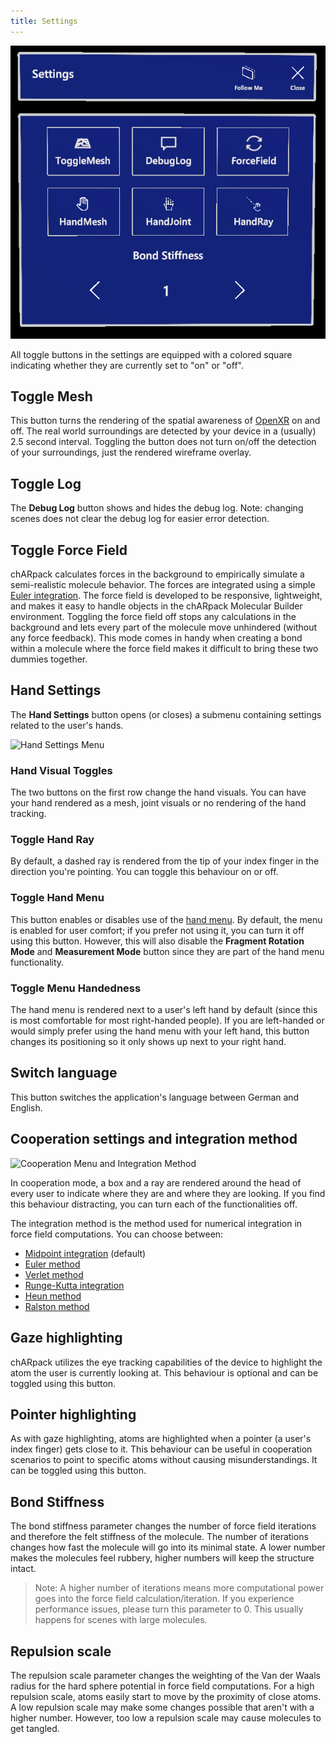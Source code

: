 ```yaml
---
title: Settings
---
```


<img src="/images/manual/settings.png" alt="Settings Menu" class="mx-auto max-w-md" />

All toggle buttons in the settings are equipped with a colored square indicating whether they are currently set to "on" or "off".

## Toggle Mesh
This button turns the rendering of the spatial awareness of [OpenXR](https://www.khronos.org/OpenXR/) on and off.
The real world surroundings are detected by your device in a (usually) 2.5 second interval.
Toggling the button does not turn on/off the detection of your surroundings, just the rendered wireframe overlay.

## Toggle Log
The **Debug Log** button shows and hides the debug log.
Note: changing scenes does not clear the debug log for easier error detection.

## Toggle Force Field
chARpack calculates forces in the background to empirically simulate a semi-realistic molecule behavior.
The forces are integrated using a simple [Euler integration](https://en.wikipedia.org/wiki/Euler_method).
The force field is developed to be responsive, lightweight, and makes it easy to handle objects in the chARpack Molecular Builder environment.
Toggling the force field off stops any calculations in the background and lets every part of the molecule move unhindered (without any force feedback).
This mode comes in handy when creating a bond within a molecule where the force field makes it difficult to bring these two dummies together.

## Hand Settings
The **Hand Settings** button opens (or closes) a submenu containing settings related to the user's hands.

<img src="/images/manual/hand_settings.png" alt="Hand Settings Menu" class="mx-auto max-w-md" />

### Hand Visual Toggles
The two buttons on the first row change the hand visuals.
You can have your hand rendered as a mesh, joint visuals or no rendering of the hand tracking.

### Toggle Hand Ray
By default, a dashed ray is rendered from the tip of your index finger in the direction you're pointing.
You can toggle this behaviour on or off.

### Toggle Hand Menu
This button enables or disables use of the <a data-sveltekit-reload href="/manual/02-normal_mode/01-hand-menu">hand menu</a>.
By default, the menu is enabled for user comfort; if you prefer not using it, you can turn it off using this button.
However, this will also disable the **Fragment Rotation Mode** and **Measurement Mode** button since they are part of the hand menu functionality.

### Toggle Menu Handedness
The hand menu is rendered next to a user's left hand by default (since this is most comfortable for most right-handed people).
If you are left-handed or would simply prefer using the hand menu with your left hand, this button changes its positioning so it only shows up next to your right hand.

## Switch language
This button switches the application's language between German and English.

## Cooperation settings and integration method

<img src="/images/manual/coop_and_integration.png" alt="Cooperation Menu and Integration Method" class="mx-auto max-w-md" />

In cooperation mode, a box and a ray are rendered around the head of every user to indicate where they are and where they are looking.
If you find this behaviour distracting, you can turn each of the functionalities off.

The integration method is the method used for numerical integration in force field computations.
You can choose between:
* [Midpoint integration](https://en.wikipedia.org/wiki/Midpoint_method) (default)
* [Euler method](https://en.wikipedia.org/wiki/Euler_method)
* [Verlet method](https://en.wikipedia.org/wiki/Verlet_integration)
* [Runge-Kutta integration](https://en.wikipedia.org/wiki/Runge%E2%80%93Kutta_methods)
* [Heun method](https://en.wikipedia.org/wiki/Heun%27s_method)
* [Ralston method](https://en.wikipedia.org/wiki/List_of_Runge%E2%80%93Kutta_methods#Ralston%27s_method)

## Gaze highlighting
chARpack utilizes the eye tracking capabilities of the device to highlight the atom the user is currently looking at.
This behaviour is optional and can be toggled using this button.

## Pointer highlighting
As with gaze highlighting, atoms are highlighted when a pointer (a user's index finger) gets close to it.
This behaviour can be useful in cooperation scenarios to point to specific atoms without causing misunderstandings.
It can be toggled using this button.

## Bond Stiffness
The bond stiffness parameter changes the number of force field iterations and therefore the felt stiffness of the molecule.
The number of iterations changes how fast the molecule will go into its minimal state.
A lower number makes the molecules feel rubbery, higher numbers will keep the structure intact.
 > Note: A higher number of iterations means more computational power goes into the force field calculation/iteration.
 > If you experience performance issues, please turn this parameter to 0.
 > This usually happens for scenes with large molecules.

## Repulsion scale
The repulsion scale parameter changes the weighting of the Van der Waals radius for the hard sphere potential in force field computations.
For a high repulsion scale, atoms easily start to move by the proximity of close atoms.
A low repulsion scale may make some changes possible that aren't with a higher number.
However, too low a repulsion scale may cause molecules to get tangled.
